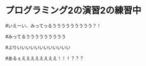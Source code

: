  # プログラミング2の演習2の練習中

 #いえーい、みってっるううううううううう？！

 #みってるううううううううう

 #ぶりいいいいいいいいいいいい

 #あるぇええええええええ！！！？？？